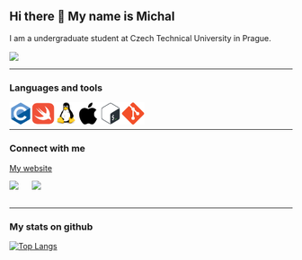 ## Hi there 👋 My name is Michal
I am a undergraduate student at Czech Technical University in Prague. 

<img align="center" src="https://avatars.githubusercontent.com/u/19976660?v=4" width=150>


---

### Languages and tools
<img align="left" src="https://github.com/devicons/devicon/blob/master/icons/c/c-original.svg" width=40>
<img align="left" src="https://github.com/devicons/devicon/blob/master/icons/swift/swift-original.svg" width=40> 
<img align="left" src="https://github.com/devicons/devicon/blob/master/icons/linux/linux-original.svg" width=40>
<img align="left" src="https://github.com/devicons/devicon/blob/master/icons/apple/apple-original.svg" width=40>
<img align="left" src="https://github.com/devicons/devicon/blob/master/icons/bash/bash-original.svg" width=40>
<img align="left" src="https://github.com/devicons/devicon/blob/master/icons/git/git-original.svg" width=40>

<br>
<br>

---

### Connect with me

[My website](https://michaldobes.eu)


[<img align="left" src="https://camo.githubusercontent.com/c8a9c5b414cd812ad6a97a46c29af67239ddaeae08c41724ff7d945fb4c047e5/68747470733a2f2f6564656e742e6769746875622e696f2f537570657254696e7949636f6e732f696d616765732f7376672f6c696e6b6564696e2e737667" width=40>](https://www.linkedin.com/in/mishpajz/)
[<img align="left" src="https://camo.githubusercontent.com/c9dacf0f25a1489fdbc6c0d2b41cda58b77fa210a13a886d6f99e027adfbd358/68747470733a2f2f6564656e742e6769746875622e696f2f537570657254696e7949636f6e732f696d616765732f7376672f696e7374616772616d2e737667" width=40>](https://twitter.com/mishpajz)

<br>
<br>

---

### My stats on github
[![Top Langs](https://github-readme-stats.vercel.app/api/top-langs/?username=mishpajz&layout=compact)](https://github.com/anuraghazra/github-readme-stats)
